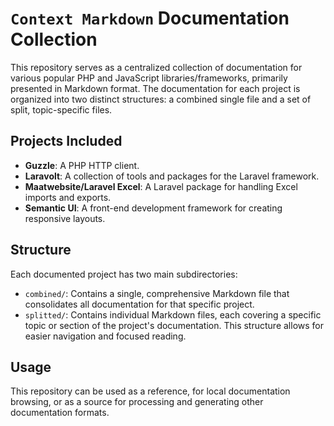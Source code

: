 # `Context Markdown` Documentation Collection

This repository serves as a centralized collection of documentation for various popular PHP and JavaScript libraries/frameworks, primarily presented in Markdown format. The documentation for each project is organized into two distinct structures: a combined single file and a set of split, topic-specific files.

## Projects Included

*   **Guzzle**: A PHP HTTP client.
*   **Laravolt**: A collection of tools and packages for the Laravel framework.
*   **Maatwebsite/Laravel Excel**: A Laravel package for handling Excel imports and exports.
*   **Semantic UI**: A front-end development framework for creating responsive layouts.

## Structure

Each documented project has two main subdirectories:

*   `combined/`: Contains a single, comprehensive Markdown file that consolidates all documentation for that specific project.
*   `splitted/`: Contains individual Markdown files, each covering a specific topic or section of the project's documentation. This structure allows for easier navigation and focused reading.

## Usage

This repository can be used as a reference, for local documentation browsing, or as a source for processing and generating other documentation formats.